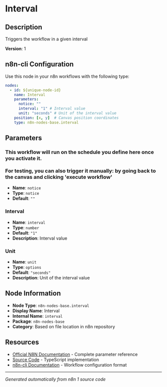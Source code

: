 # Interval

## Description

Triggers the workflow in a given interval

**Version**: 1

## n8n-cli Configuration

Use this node in your n8n workflows with the following type:

```yaml
nodes:
  - id: ${unique-node-id}
    name: Interval
    parameters:
      notice: ""
      interval: "1" # Interval value
      unit: "seconds" # Unit of the interval value
    position: [x, y]  # Canvas position coordinates
    type: n8n-nodes-base.interval
```

## Parameters

### This workflow will run on the schedule you define here once you <a data-key="activate">activate</a> it.<br><br>For testing, you can also trigger it manually: by going back to the canvas and clicking \'execute workflow\'

- **Name**: `notice`
- **Type**: `notice`
- **Default**: `""`

### Interval

- **Name**: `interval`
- **Type**: `number`
- **Default**: `"1"`
- **Description**: Interval value

### Unit

- **Name**: `unit`
- **Type**: `options`
- **Default**: `"seconds"`
- **Description**: Unit of the interval value


## Node Information

- **Node Type**: `n8n-nodes-base.interval`
- **Display Name**: Interval
- **Internal Name**: `interval`
- **Package**: `n8n-nodes-base`
- **Category**: Based on file location in n8n repository

## Resources

- [Official N8N Documentation](https://docs.n8n.io/integrations/builtin/app-nodes/n8n-nodes-base.interval/) - Complete parameter reference
- [Source Code](https://github.com/n8n-io/n8n/blob/master/packages/nodes-base/nodes/Interval/Interval.node.ts) - TypeScript implementation
- [n8n-cli Documentation](https://github.com/edenreich/n8n-cli) - Workflow configuration format

---
*Generated automatically from n8n 1 source code*
